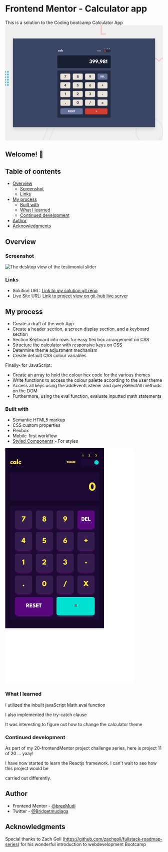 # Frontend Mentor - Calculator app

This is a solution to the Coding bootcamp Calculator App
![Design preview for the Calculator app coding challenge](./design/desktop-preview.jpg)

## Welcome! 👋

## Table of contents

- [Overview](#overview)
  - [Screenshot](#screenshot)
  - [Links](#links)
- [My process](#my-process)
  - [Built with](#built-with)
  - [What I learned](#what-i-learned)
  - [Continued development](#continued-development)
- [Author](#author)
- [Acknowledgments](#acknowledgments)

## Overview

### Screenshot

![The desktop view of the testimonial slider](./images/desktop-view.png)
<!-- ![](./desktop_view.jpg)![desktop_view](https://user-images.githubusercontent.com/65234249/224862538-59bda0ed-f0b9-41c6-9706-4af1b6f8087b.png) -->

### Links

- Solution URL: [Link to my solution git repo](https://github.com/breeMudi/calculator-app_10_20/blob/main/calculator-app-main/main.js)
- Live Site URL: [Link to project view on git-hub live server](https://breemudi.github.io/coding-bootcamp-testimonials-slider-master_9-20/)

## My process

- Create a draft of the web App
- Create a header section, a screen display section, and a keyboard section
- Section Keyboard into rows for easy flex box arrangement on CSS
- Structure the calculator with responsive keys on CSS
- Determine theme adjustment mechanism
- Create default CSS colour variables


Finally- for JavaScript:

- Create an array to hold the colour hex code for the various themes
- Write functions to access the colour palette according to the user theme
- Access all keys using the addEventListener and querySelectAll methods on the DOM
- Furthermore, using the eval function, evaluate inputted math statements

### Built with

- Semantic HTML5 markup
- CSS custom properties
- Flexbox
- Mobile-first workflow
- [Styled Components](https://styled-components.com/) - For styles


![The mobile view of the testimonial slider](./images/mobile.png)

### What I learned

I utilized the inbuilt javaScript Math.eval function

I also implemented the try-catch clause

It was interesting to figure out how to change the calculator theme

### Continued development

As part of my 20-frontendMentor project challenge series, here is project 11 of 20 ... yaay!

I have now started to learn the Reactjs framework. I can't wait to see how this project would be

carried out differently.


## Author

- Frontend Mentor - [@breeMudi](https://www.frontendmentor.io/profile/breeMudi)
- Twitter - [@Bridgetmudiaga](https://www.twitter.com/Bridgetmudiaga)

## Acknowledgments

Special thanks to Zach Goll (https://github.com/zachgoll/fullstack-roadmap-series) for his wonderful introduction to webdevelopment Bootcamp


